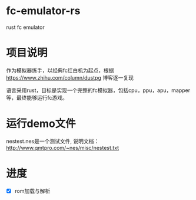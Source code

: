 # fc-emulator-rs
 rust fc emulator

# 项目说明

作为模拟器练手，以经典fc红白机为起点，根据 https://www.zhihu.com/column/dustpg 博客逐一复现

语言采用rust，目标是实现一个完整的fc模拟器，包括cpu，ppu，apu，mapper等，最终能够运行fc游戏。

# 运行demo文件

nestest.nes是一个测试文件, 说明文档：http://www.qmtpro.com/~nes/misc/nestest.txt


# 进度

- [x] rom加载与解析